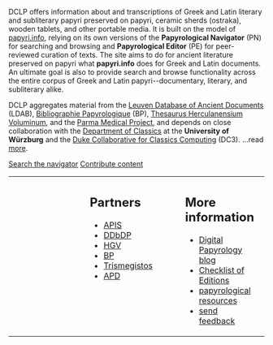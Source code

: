 <span class="DCLP">DCLP</span> offers information about and transcriptions of Greek and Latin literary and subliterary papyri preserved on papyri, ceramic sherds (ostraka), wooden tablets, and other portable media. It is built on the model of [papyri.info](http://www.papyri.info/), relying on its own versions of the **Papyrological Navigator** (PN) for searching and browsing and **Papyrological Editor** (PE) for peer-reviewed curation of texts. The site aims to do for ancient literature preserved on papyri what **papyri.info** does for Greek and Latin documents. An ultimate goal is also to provide search and browse functionality across the entire corpus of Greek and Latin papyri--documentary, literary, and subliterary alike.

DCLP aggregates material from the [Leuven Database of Ancient Documents](http://www.trismegistos.org/ldab/) (LDAB),  [Bibliographie Papyrologique](http://www.ulb.ac.be/philo/cpeg/bp.htm) (BP), [Thesaurus Herculanensium Voluminum](http://www.thvproject.it/), and the [Parma Medical Project](http://www.papirologia.unipr.it/ERC/index.html), and depends on close collaboration with the [Department of Classics](http://www.klassphil.uni-wuerzburg.de/lehrstuhl_i_graezistik/lehrstuhl_i_graezistik/) at the **University of Würzburg** and the [Duke Collaborative for Classics Computing](http://blogs.library.duke.edu/dcthree/) (DC3). ...read [more](docs/about).


<div id="search"> 
  <a href="/search" id="searchbutton">Search the navigator</a>
  <a href="/editor" id="editorbutton">Contribute content</a>
</div>

<table width="100%">
  <tr>
    <td width="50%" valign="top" style="padding-left:10em;padding-right:2em;"><h2>Partners</h2>
    <ul class="about">
      <li><a href="docs/apis" title="learn about the Advanced Papyrological Information System">APIS</a></li>
      <li><a href="/docs/ddbdp" title="learn about the Duke Databank of Documentary Papyri">DDbDP</a></li>
      <li><a href="http://www.rzuser.uni-heidelberg.de/%7Egv0/" title="learn about the Heidelberger Gesamtverzeichnis der griechischen Papyrusurkunden Ägyptens">HGV</a></li>
      <li><a href="http://www.ulb.ac.be/philo/cpeg/bp.htm" title="learn about the Bibliographie Papyrologique">BP</a></li>
      <li><a href="http://www.trismegistos.org/" title="learn about the Trismegistos project">Trismegistos</a></li>
      <li><a href="http://www.ori.uzh.ch/apd" title="learn about the Arabic Papyrological Database">APD</a></li>
    </ul></td>
    <td width="50%" valign="top" style="padding-left:2em;padding-right:10em;"><h2>More information</h2>
    <ul class="about">
      <li><a href="http://digitalpapyrology.blogspot.com/">Digital Papyrology blog</a></li> 
      <li><a href="/docs/checklist">Checklist of Editions</a></li>
      <li><a href="/docs/resources">papyrological resources</a></li>
      <li><a href="feedback.html">send feedback</a></li>
    </ul></td>
  </tr>
</table>
